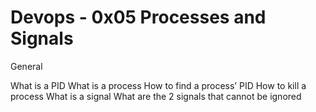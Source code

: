 # Devops - 0x05 Processes and Signals

General

What is a PID
What is a process
How to find a process’ PID
How to kill a process
What is a signal
What are the 2 signals that cannot be ignored

